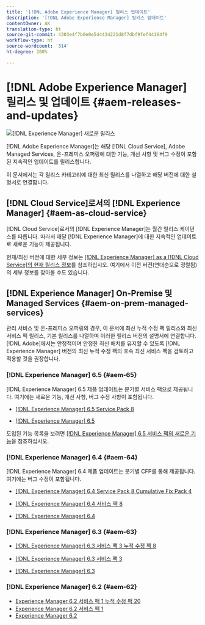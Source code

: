 ```yaml
---
title: '[!DNL Adobe Experience Manager] 릴리스 업데이트'
description: '[!DNL Adobe Experience Manager] 릴리스 업데이트'
contentOwner: AK
translation-type: ht
source-git-commit: 4303e4f7b0e0e544434221d8f7dbf9fef44164f9
workflow-type: ht
source-wordcount: '314'
ht-degree: 100%

---
```



# [!DNL Adobe Experience Manager] 릴리스 및 업데이트 {#aem-releases-and-updates}

![[!DNL Experience Manager] 새로운 릴리스](assets/new-aem-releases1.jpeg)

[!DNL Adobe Experience Manager]는 해당 [!DNL Cloud Service], Adobe Managed Services, 온-프레미스 오퍼링에 대한 기능, 개선 사항 및 버그 수정이 포함된 지속적인 업데이트를 릴리스합니다.

이 문서에서는 각 릴리스 카테고리에 대한 최신 릴리스를 나열하고 해당 버전에 대한 설명서로 연결합니다.

## [!DNL Cloud Service]로서의 [!DNL Experience Manager] {#aem-as-cloud-service}

[!DNL Cloud Service]로서의 [!DNL Experience Manager]는 월간 릴리스 케이던스를 따릅니다. 따라서 매달 [!DNL Experience Manager]에 대한 지속적인 업데이트로 새로운 기능이 제공됩니다.

현재/최신 버전에 대한 세부 정보는 [ [!DNL Experience Manager] as a [!DNL Cloud Service]의 현재 릴리스 정보](https://experienceleague.adobe.com/docs/experience-manager-cloud-service/release-notes/release-notes/release-notes-current.html)를 참조하십시오. 여기에서 이전 버전(연대순으로 정렬됨)의 세부 정보를 찾아볼 수도 있습니다.

## [!DNL Experience Manager] On-Premise 및 Managed Services {#aem-on-prem-managed-services}

관리 서비스 및 온-프레미스 오퍼링의 경우, 이 문서에 최신 누적 수정 팩 릴리스와 최신 서비스 팩 릴리스, 기본 릴리스를 나열하며 이러한 릴리스 버전의 설명서에 연결합니다. [!DNL Adobe]에서는 안정적이며 안정한 최신 배치를 유지할 수 있도록 [!DNL Experience Manager] 버전의 최신 누적 수정 팩의 후속 최신 서비스 팩을 검토하고 적용할 것을 권장합니다.

### [!DNL Experience Manager] 6.5 {#aem-65}

[!DNL Experience Manager] 6.5 제품 업데이트는 분기별 서비스 팩으로 제공됩니다. 여기에는 새로운 기능, 개선 사항, 버그 수정 사항이 포함됩니다.

* [[!DNL Experience Manager] 6.5 Service Pack 8](https://experienceleague.adobe.com/docs/experience-manager-65/release-notes/service-pack/sp-release-notes.html)

* [[!DNL Experience Manager] 6.5](https://experienceleague.adobe.com/docs/experience-manager-65/release-notes/release-notes.html)

도입된 기능 목록을 보려면 [ [!DNL Experience Manager]  6.5 서비스 팩의 새로운 기능](https://experienceleague.adobe.com/docs/experience-manager-65/release-notes/service-pack/new-features-latest-service-pack.html)을 참조하십시오.

### [!DNL Experience Manager] 6.4 {#aem-64}

[!DNL Experience Manager] 6.4 제품 업데이트는 분기별 CFP를 통해 제공됩니다. 여기에는 버그 수정이 포함됩니다.

* [[!DNL Experience Manager] 6.4 Service Pack 8 Cumulative Fix Pack 4](https://experienceleague.adobe.com/docs/experience-manager-64/release-notes/cfp-release-notes.html)

* [[!DNL Experience Manager] 6.4 서비스 팩 8](https://experienceleague.adobe.com/docs/experience-manager-64/release-notes/sp-release-notes.html)

* [[!DNL Experience Manager] 6.4](https://experienceleague.adobe.com/docs/experience-manager-64/release-notes/release-notes.html)

### [!DNL Experience Manager] 6.3 {#aem-63}

* [[!DNL Experience Manager] 6.3 서비스 팩 3 누적 수정 팩 8](https://experienceleague.adobe.com/docs/experience-manager-release-information/aem-release-updates/previous-updates/release-notes-aem-6-3-cumulative-fix-pack.html)

* [[!DNL Experience Manager] 6.3 서비스 팩 3](https://helpx.adobe.com/kr/experience-manager/6-3/release-notes/sp3-release-notes.html)

* [[!DNL Experience Manager] 6.3](https://helpx.adobe.com/kr/experience-manager/6-3/release-notes.html)

### [!DNL Experience Manager] 6.2 {#aem-62}

<!-- TBD: This content will soon be archived and new links can move to aem-previous-versions.md article. See status in UGP-1894.
-->

* [Experience Manager 6.2 서비스 팩 1 누적 수정 팩 20](https://helpx.adobe.com/kr/experience-manager/release-notes--aem-6-2-cumulative-fix-pack.html)
* [Experience Manager 6.2 서비스 팩 1](https://helpx.adobe.com/kr/experience-manager/6-2/release-notes/sp1.html)
* [Experience Manager 6.2](https://helpx.adobe.com/kr/experience-manager/6-2/release-notes.html)
